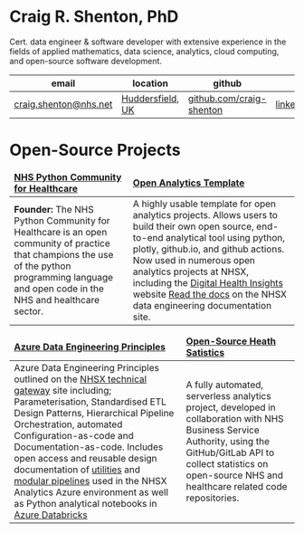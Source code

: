 # Craig R. Shenton, PhD

Cert. data engineer & software developer with extensive experience in the fields of applied mathematics, data science, analytics, cloud computing, and open-source software development.

|email|location|github|linkedin|
|---|---|---|---|
|<a href="mailto:craig.shenton@nhs.net">craig.shenton@nhs.net</a>|<a href="https://www.google.com/maps/place/Huddersfield/">Huddersfield, UK</a>|<a href="https://github.com/craig-shenton">github.com/craig-shenton</a>|<a href="https://www.linkedin.com/in/craigrshenton/">linkedin.com/in/craigrshenton/</a>|

# Open-Source Projects

<table>
	<thead>
		<td>
			<b><a href="https://nhs-pycom.net/">NHS Python Community for Healthcare</a></b>
		</td>
		<td>
			<b><a href="https://github.com/nhsx/open-analytics-template">Open Analytics Template</a></b>
		</td>
	</thead>
	<tr>
		<td>
			<b>Founder:</b> The NHS Python Community for Healthcare is an open community of practice that champions the use of the python programming language and open code in the NHS and healthcare sector.
		</td>
		<td>
			A highly usable template for open analytics projects. Allows users to build their own open source, end-to-end analytical tool using python, plotly, github.io, and github actions. Now used in numerous open analytics projects at NHSX, including the <a href="https://nhsx.github.io/digital-health-insights/">Digital Health Insights</a> website <a href="https://nhsx.github.io/au-data-engineering/openanalyticstemplate.html">Read the docs</a> on the NHSX data engineering documentation site.
		</td>
	</tr>
</table>
<table>
	<thead>
		<td>
			<b><a href="https://nhsx.github.io/AnalyticsUnit/azure-de-principles.html">Azure Data Engineering Principles</a></b>
		</td>
		<td>
			<b><a href="https://nhsx.github.io/open-health-statistics/">Open-Source Heath Satistics</a></b>
		</td>
	</thead>
	<tr>
		<td>
			Azure Data Engineering Principles outlined on the <a href="https://nhsx.github.io/AnalyticsUnit/azure-de-principles.html">NHSX technical gateway</a> site including; Parameterisation, Standardised ETL Design Patterns, Hierarchical Pipeline Orchestration, automated Configuration-as-code and Documentation-as-code. Includes open access and reusable design documentation of <a href="https://nhsx.github.io/au-data-engineering/adfutilities.html">utilities</a> and <a href="https://nhsx.github.io/au-data-engineering/adfpipelines.html">modular pipelines</a> used in the NHSX Analytics Azure environment as well as Python analytical notebooks in <a href="https://github.com/nhsx/au-azure-databricks">Azure Databricks</a>
		</td>
		<td>
			A fully automated, serverless analytics project, developed in collaboration with NHS Business Service Authority, using the GitHub/GitLab API to collect statistics on open-source NHS and healthcare related code repositories.
		</td>
	</tr>
</table>

<!--
**craig-shenton/craig-shenton** is a ✨ _special_ ✨ repository because its `README.md` (this file) appears on your GitHub profile. -->
